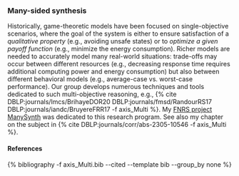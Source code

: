 ### Many-sided synthesis
Historically, game-theoretic models have been focused on single-objective scenarios, where the goal of the system is either to ensure satisfaction of a *qualitative property* (e.g., avoiding unsafe states) or to *optimize a given payoff function* (e.g., minimize the energy consumption). Richer models are needed to accurately model many real-world situations: trade-offs may occur between different resources (e.g., decreasing response time requires additional computing power and energy consumption) but also between different behavioral models (e.g., average-case vs. worst-case performance). Our group develops numerous techniques and tools dedicated to such multi-objective reasoning, e.g., {% cite DBLP:journals/lmcs/BrihayeDOR20 DBLP:journals/fmsd/RandourRS17  DBLP:journals/iandc/BruyereFRR17 -f axis_Multi %}. My [FNRS project ManySynth](/projects/ManySynth/) was dedicated to this research program. See also my chapter on the subject in {% cite DBLP:journals/corr/abs-2305-10546 -f axis_Multi %}.

#### References
<div class="publications">
{% bibliography -f axis_Multi.bib --cited --template bib --group_by none %}
</div>


